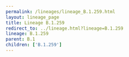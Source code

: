 ```yaml
---
permalink: /lineages/lineage_B.1.259.html
layout: lineage_page
title: Lineage B.1.259
redirect_to: ../lineage.html?lineage=B.1.259
lineage: B.1.259
parent: B.1
children: ['B.1.259']
---
```

